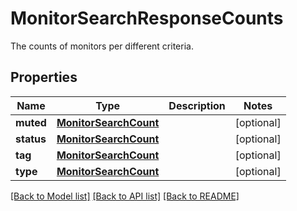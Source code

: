 # MonitorSearchResponseCounts

The counts of monitors per different criteria.

## Properties
Name | Type | Description | Notes
------------ | ------------- | ------------- | -------------
**muted** | [**MonitorSearchCount**](MonitorSearchCount.md) |  | [optional] 
**status** | [**MonitorSearchCount**](MonitorSearchCount.md) |  | [optional] 
**tag** | [**MonitorSearchCount**](MonitorSearchCount.md) |  | [optional] 
**type** | [**MonitorSearchCount**](MonitorSearchCount.md) |  | [optional] 

[[Back to Model list]](README.md#documentation-for-models) [[Back to API list]](README.md#documentation-for-api-endpoints) [[Back to README]](README.md)


